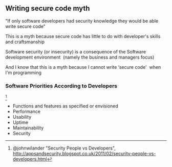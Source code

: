 ## Writing secure code myth

"If only software developers had security knowledge they would be able write secure code”

This is a myth because secure code has little to do with developer's skills and craftsmanship

Software security (or insecurity) is a consequence of the Software development environment  (namely the business and managers focus)

And I know that this is a myth because I cannot write ‘secure code'  when I'm programming

### Software Priorities According to Developers

[^johnwilander-security-vs-developers]

* Functions and features as specified or envisioned
* Performance
* Usability
* Uptime
* Maintainability
* Security

[^johnwilander-security-vs-developers]: @johnwilander "Security People vs Developers", http://appsandsecurity.blogspot.co.uk/2011/02/security-people-vs-developers.html
